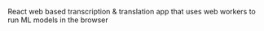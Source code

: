 React web based transcription & translation app that uses web workers to run ML models in the browser
